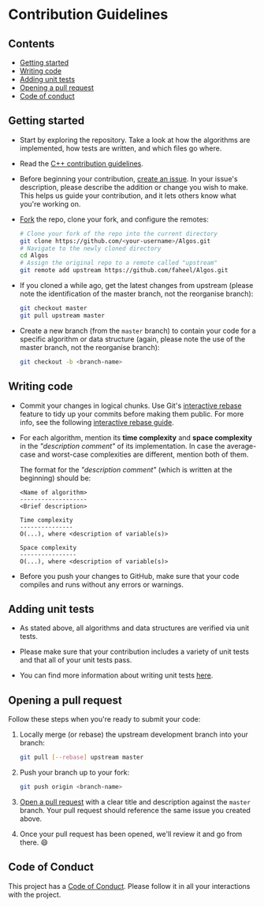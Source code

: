 # Contribution Guidelines

## Contents

* [Getting started](#getting-started)
* [Writing code](#writing-code)
* [Adding unit tests](#adding-unit-tests)
* [Opening a pull request](#opening-a-pull-request)
* [Code of conduct](#code-of-conduct)

## Getting started

* Start by exploring the repository. Take a look at how the algorithms are implemented, how tests
  are written, and which files go where. 

* Read the [C++ contribution guidelines](../C++/CONTRIBUTING.md).

* Before beginning your contribution, [create an issue][issue-guide]. In your issue's 
  description, please describe the addition or change you wish to make. This helps us guide 
  your contribution, and it lets others know what you're working on.

* [Fork][fork-guide] the repo, clone your fork, and configure the remotes:

   ```bash
   # Clone your fork of the repo into the current directory
   git clone https://github.com/<your-username>/Algos.git
   # Navigate to the newly cloned directory
   cd Algos
   # Assign the original repo to a remote called "upstream"
   git remote add upstream https://github.com/faheel/Algos.git
   ```

* If you cloned a while ago, get the latest changes from upstream (please note the identification of the master branch, not the reorganise branch):

   ```bash
   git checkout master
   git pull upstream master
   ```

* Create a new branch (from the `master` branch) to contain your code for a
   specific algorithm or data structure (again, please note the use of the master branch, not the reorganise branch):

   ```bash
   git checkout -b <branch-name>
   ```

## Writing code

* Commit your changes in logical chunks. Use Git's [interactive rebase][rebase-info]
  feature to tidy up your commits before making them public. For more info, see the following [interactive rebase guide][rebase-guide].

* For each algorithm, mention its **time complexity** and **space complexity**
  in the _"description comment"_ of its implementation. In case the average-case
  and worst-case complexities are different, mention both of them.

    The format for the _"description comment"_ (which is written at the beginning) should be:

    ```text
    <Name of algorithm>
    -------------------
    <Brief description>

    Time complexity
    ---------------
    O(...), where <description of variable(s)>

    Space complexity
    ----------------
    O(...), where <description of variable(s)>
    ```

* Before you push your changes to GitHub, make sure that your code compiles and runs without any errors or warnings.

## Adding unit tests

* As stated above, all algorithms and data structures are verified via unit tests.
  
* Please make sure that your contribution includes a variety of unit tests and that all of your unit tests pass.

* You can find more information about writing unit tests [here](../C++/CONTRIBUTING.md). 

## Opening a pull request

Follow these steps when you're ready to submit your code:

1. Locally merge (or rebase) the upstream development branch into your branch:

   ```bash
   git pull [--rebase] upstream master
   ```

1. Push your branch up to your fork:

   ```bash
   git push origin <branch-name>
   ```

1. [Open a pull request][pr-guide] with a clear title and description against the
   `master` branch. Your pull request should reference the same issue you created 
   above.

1. Once your pull request has been opened, we'll review it and go from there. :smile:

## Code of Conduct

This project has a [Code of Conduct](CODE_OF_CONDUCT.md). Please follow it in all your interactions with the project.

[fork-guide]: https://help.github.com/fork-a-repo/
[rebase-info]: https://help.github.com/en/github/using-git/about-git-rebase
[rebase-guide]: https://hackernoon.com/beginners-guide-to-interactive-rebasing-346a3f9c3a6d
[pr-guide]: https://help.github.com/articles/about-pull-requests/
[issue-guide]: https://help.github.com/en/articles/about-issues